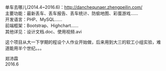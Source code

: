 单车去哪儿(2014.4~2016.6)：<a href=http://danchequnaer.zhengpeilin.com/>http://danchequnaer.zhengpeilin.com/</a><br>
主要功能：最新丢车、丢车报告、丢车统计、防偷地图、彩蛋游戏……<br>
开发语言：PHP、MySQL……<br>
前端框架：Bootstrap、Highchart……<br>
其他详见：设计文档.doc、使用视频.avi

这个项目从大一下学期的程设个人作业开始做，后来用到大三的软工小组实验，难道能用半个世纪。。。<br>

郑沛霖<br>
2016.6
